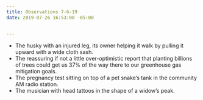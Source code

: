 ```yaml
---
title: Observations 7-6-19
date: 2019-07-26 16:53:00 -05:00


---
```


- The husky with an injured leg, its owner helping it walk by pulling it upward with a wide cloth sash.
- The reassuring if not a little over-optimistic report that planting billions of trees could get us 37% of the way there to our greenhouse gas mitigation goals.
- The pregnancy test sitting on top of a pet snake’s tank in the community AM radio station.
- The musician with head tattoos in the shape of a widow’s peak.